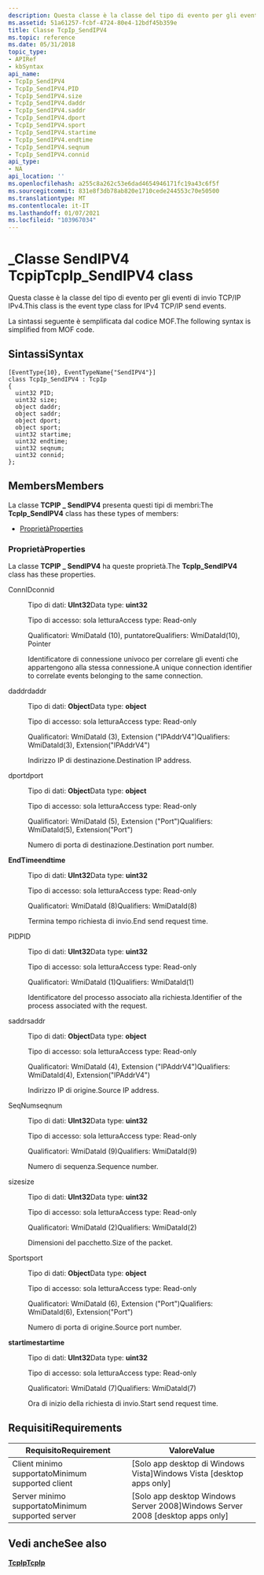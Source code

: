 ```yaml
---
description: Questa classe è la classe del tipo di evento per gli eventi di invio TCP/IP IPv4. La sintassi seguente è semplificata dal codice MOF.
ms.assetid: 51a61257-fcbf-4724-80e4-12bdf45b359e
title: Classe TcpIp_SendIPV4
ms.topic: reference
ms.date: 05/31/2018
topic_type:
- APIRef
- kbSyntax
api_name:
- TcpIp_SendIPV4
- TcpIp_SendIPV4.PID
- TcpIp_SendIPV4.size
- TcpIp_SendIPV4.daddr
- TcpIp_SendIPV4.saddr
- TcpIp_SendIPV4.dport
- TcpIp_SendIPV4.sport
- TcpIp_SendIPV4.startime
- TcpIp_SendIPV4.endtime
- TcpIp_SendIPV4.seqnum
- TcpIp_SendIPV4.connid
api_type:
- NA
api_location: ''
ms.openlocfilehash: a255c8a262c53e6dad4654946171fc19a43c6f5f
ms.sourcegitcommit: 831e8f3db78ab820e1710cede244553c70e50500
ms.translationtype: MT
ms.contentlocale: it-IT
ms.lasthandoff: 01/07/2021
ms.locfileid: "103967034"
---
```

# <a name="tcpip_sendipv4-class"></a><span data-ttu-id="89633-104">\_Classe SendIPV4 Tcpip</span><span class="sxs-lookup"><span data-stu-id="89633-104">TcpIp\_SendIPV4 class</span></span>

<span data-ttu-id="89633-105">Questa classe è la classe del tipo di evento per gli eventi di invio TCP/IP IPv4.</span><span class="sxs-lookup"><span data-stu-id="89633-105">This class is the event type class for IPv4 TCP/IP send events.</span></span>

<span data-ttu-id="89633-106">La sintassi seguente è semplificata dal codice MOF.</span><span class="sxs-lookup"><span data-stu-id="89633-106">The following syntax is simplified from MOF code.</span></span>

## <a name="syntax"></a><span data-ttu-id="89633-107">Sintassi</span><span class="sxs-lookup"><span data-stu-id="89633-107">Syntax</span></span>

``` syntax
[EventType{10}, EventTypeName{"SendIPV4"}]
class TcpIp_SendIPV4 : TcpIp
{
  uint32 PID;
  uint32 size;
  object daddr;
  object saddr;
  object dport;
  object sport;
  uint32 startime;
  uint32 endtime;
  uint32 seqnum;
  uint32 connid;
};
```

## <a name="members"></a><span data-ttu-id="89633-108">Members</span><span class="sxs-lookup"><span data-stu-id="89633-108">Members</span></span>

<span data-ttu-id="89633-109">La classe **TCPIP \_ SendIPV4** presenta questi tipi di membri:</span><span class="sxs-lookup"><span data-stu-id="89633-109">The **TcpIp\_SendIPV4** class has these types of members:</span></span>

-   [<span data-ttu-id="89633-110">Proprietà</span><span class="sxs-lookup"><span data-stu-id="89633-110">Properties</span></span>](#properties)

### <a name="properties"></a><span data-ttu-id="89633-111">Proprietà</span><span class="sxs-lookup"><span data-stu-id="89633-111">Properties</span></span>

<span data-ttu-id="89633-112">La classe **TCPIP \_ SendIPV4** ha queste proprietà.</span><span class="sxs-lookup"><span data-stu-id="89633-112">The **TcpIp\_SendIPV4** class has these properties.</span></span>

<dl> <dt>

<span data-ttu-id="89633-113">ConnID</span><span class="sxs-lookup"><span data-stu-id="89633-113">connid</span></span>
</dt> <dd> <dl> <dt>

<span data-ttu-id="89633-114">Tipo di dati: **UInt32**</span><span class="sxs-lookup"><span data-stu-id="89633-114">Data type: **uint32**</span></span>
</dt> <dt>

<span data-ttu-id="89633-115">Tipo di accesso: sola lettura</span><span class="sxs-lookup"><span data-stu-id="89633-115">Access type: Read-only</span></span>
</dt> <dt>

<span data-ttu-id="89633-116">Qualificatori: WmiDataId (10), puntatore</span><span class="sxs-lookup"><span data-stu-id="89633-116">Qualifiers: WmiDataId(10), Pointer</span></span>
</dt> </dl>

<span data-ttu-id="89633-117">Identificatore di connessione univoco per correlare gli eventi che appartengono alla stessa connessione.</span><span class="sxs-lookup"><span data-stu-id="89633-117">A unique connection identifier to correlate events belonging to the same connection.</span></span>

</dd> <dt>

<span data-ttu-id="89633-118">daddr</span><span class="sxs-lookup"><span data-stu-id="89633-118">daddr</span></span>
</dt> <dd> <dl> <dt>

<span data-ttu-id="89633-119">Tipo di dati: **Object**</span><span class="sxs-lookup"><span data-stu-id="89633-119">Data type: **object**</span></span>
</dt> <dt>

<span data-ttu-id="89633-120">Tipo di accesso: sola lettura</span><span class="sxs-lookup"><span data-stu-id="89633-120">Access type: Read-only</span></span>
</dt> <dt>

<span data-ttu-id="89633-121">Qualificatori: WmiDataId (3), Extension ("IPAddrV4")</span><span class="sxs-lookup"><span data-stu-id="89633-121">Qualifiers: WmiDataId(3), Extension("IPAddrV4")</span></span>
</dt> </dl>

<span data-ttu-id="89633-122">Indirizzo IP di destinazione.</span><span class="sxs-lookup"><span data-stu-id="89633-122">Destination IP address.</span></span>

</dd> <dt>

<span data-ttu-id="89633-123">dport</span><span class="sxs-lookup"><span data-stu-id="89633-123">dport</span></span>
</dt> <dd> <dl> <dt>

<span data-ttu-id="89633-124">Tipo di dati: **Object**</span><span class="sxs-lookup"><span data-stu-id="89633-124">Data type: **object**</span></span>
</dt> <dt>

<span data-ttu-id="89633-125">Tipo di accesso: sola lettura</span><span class="sxs-lookup"><span data-stu-id="89633-125">Access type: Read-only</span></span>
</dt> <dt>

<span data-ttu-id="89633-126">Qualificatori: WmiDataId (5), Extension ("Port")</span><span class="sxs-lookup"><span data-stu-id="89633-126">Qualifiers: WmiDataId(5), Extension("Port")</span></span>
</dt> </dl>

<span data-ttu-id="89633-127">Numero di porta di destinazione.</span><span class="sxs-lookup"><span data-stu-id="89633-127">Destination port number.</span></span>

</dd> <dt>

<span data-ttu-id="89633-128">**EndTime**</span><span class="sxs-lookup"><span data-stu-id="89633-128">**endtime**</span></span>
</dt> <dd> <dl> <dt>

<span data-ttu-id="89633-129">Tipo di dati: **UInt32**</span><span class="sxs-lookup"><span data-stu-id="89633-129">Data type: **uint32**</span></span>
</dt> <dt>

<span data-ttu-id="89633-130">Tipo di accesso: sola lettura</span><span class="sxs-lookup"><span data-stu-id="89633-130">Access type: Read-only</span></span>
</dt> <dt>

<span data-ttu-id="89633-131">Qualificatori: WmiDataId (8)</span><span class="sxs-lookup"><span data-stu-id="89633-131">Qualifiers: WmiDataId(8)</span></span>
</dt> </dl>

<span data-ttu-id="89633-132">Termina tempo richiesta di invio.</span><span class="sxs-lookup"><span data-stu-id="89633-132">End send request time.</span></span>

</dd> <dt>

<span data-ttu-id="89633-133">PID</span><span class="sxs-lookup"><span data-stu-id="89633-133">PID</span></span>
</dt> <dd> <dl> <dt>

<span data-ttu-id="89633-134">Tipo di dati: **UInt32**</span><span class="sxs-lookup"><span data-stu-id="89633-134">Data type: **uint32**</span></span>
</dt> <dt>

<span data-ttu-id="89633-135">Tipo di accesso: sola lettura</span><span class="sxs-lookup"><span data-stu-id="89633-135">Access type: Read-only</span></span>
</dt> <dt>

<span data-ttu-id="89633-136">Qualificatori: WmiDataId (1)</span><span class="sxs-lookup"><span data-stu-id="89633-136">Qualifiers: WmiDataId(1)</span></span>
</dt> </dl>

<span data-ttu-id="89633-137">Identificatore del processo associato alla richiesta.</span><span class="sxs-lookup"><span data-stu-id="89633-137">Identifier of the process associated with the request.</span></span>

</dd> <dt>

<span data-ttu-id="89633-138">saddr</span><span class="sxs-lookup"><span data-stu-id="89633-138">saddr</span></span>
</dt> <dd> <dl> <dt>

<span data-ttu-id="89633-139">Tipo di dati: **Object**</span><span class="sxs-lookup"><span data-stu-id="89633-139">Data type: **object**</span></span>
</dt> <dt>

<span data-ttu-id="89633-140">Tipo di accesso: sola lettura</span><span class="sxs-lookup"><span data-stu-id="89633-140">Access type: Read-only</span></span>
</dt> <dt>

<span data-ttu-id="89633-141">Qualificatori: WmiDataId (4), Extension ("IPAddrV4")</span><span class="sxs-lookup"><span data-stu-id="89633-141">Qualifiers: WmiDataId(4), Extension("IPAddrV4")</span></span>
</dt> </dl>

<span data-ttu-id="89633-142">Indirizzo IP di origine.</span><span class="sxs-lookup"><span data-stu-id="89633-142">Source IP address.</span></span>

</dd> <dt>

<span data-ttu-id="89633-143">SeqNum</span><span class="sxs-lookup"><span data-stu-id="89633-143">seqnum</span></span>
</dt> <dd> <dl> <dt>

<span data-ttu-id="89633-144">Tipo di dati: **UInt32**</span><span class="sxs-lookup"><span data-stu-id="89633-144">Data type: **uint32**</span></span>
</dt> <dt>

<span data-ttu-id="89633-145">Tipo di accesso: sola lettura</span><span class="sxs-lookup"><span data-stu-id="89633-145">Access type: Read-only</span></span>
</dt> <dt>

<span data-ttu-id="89633-146">Qualificatori: WmiDataId (9)</span><span class="sxs-lookup"><span data-stu-id="89633-146">Qualifiers: WmiDataId(9)</span></span>
</dt> </dl>

<span data-ttu-id="89633-147">Numero di sequenza.</span><span class="sxs-lookup"><span data-stu-id="89633-147">Sequence number.</span></span>

</dd> <dt>

<span data-ttu-id="89633-148">size</span><span class="sxs-lookup"><span data-stu-id="89633-148">size</span></span>
</dt> <dd> <dl> <dt>

<span data-ttu-id="89633-149">Tipo di dati: **UInt32**</span><span class="sxs-lookup"><span data-stu-id="89633-149">Data type: **uint32**</span></span>
</dt> <dt>

<span data-ttu-id="89633-150">Tipo di accesso: sola lettura</span><span class="sxs-lookup"><span data-stu-id="89633-150">Access type: Read-only</span></span>
</dt> <dt>

<span data-ttu-id="89633-151">Qualificatori: WmiDataId (2)</span><span class="sxs-lookup"><span data-stu-id="89633-151">Qualifiers: WmiDataId(2)</span></span>
</dt> </dl>

<span data-ttu-id="89633-152">Dimensioni del pacchetto.</span><span class="sxs-lookup"><span data-stu-id="89633-152">Size of the packet.</span></span>

</dd> <dt>

<span data-ttu-id="89633-153">Sport</span><span class="sxs-lookup"><span data-stu-id="89633-153">sport</span></span>
</dt> <dd> <dl> <dt>

<span data-ttu-id="89633-154">Tipo di dati: **Object**</span><span class="sxs-lookup"><span data-stu-id="89633-154">Data type: **object**</span></span>
</dt> <dt>

<span data-ttu-id="89633-155">Tipo di accesso: sola lettura</span><span class="sxs-lookup"><span data-stu-id="89633-155">Access type: Read-only</span></span>
</dt> <dt>

<span data-ttu-id="89633-156">Qualificatori: WmiDataId (6), Extension ("Port")</span><span class="sxs-lookup"><span data-stu-id="89633-156">Qualifiers: WmiDataId(6), Extension("Port")</span></span>
</dt> </dl>

<span data-ttu-id="89633-157">Numero di porta di origine.</span><span class="sxs-lookup"><span data-stu-id="89633-157">Source port number.</span></span>

</dd> <dt>

<span data-ttu-id="89633-158">**startime**</span><span class="sxs-lookup"><span data-stu-id="89633-158">**startime**</span></span>
</dt> <dd> <dl> <dt>

<span data-ttu-id="89633-159">Tipo di dati: **UInt32**</span><span class="sxs-lookup"><span data-stu-id="89633-159">Data type: **uint32**</span></span>
</dt> <dt>

<span data-ttu-id="89633-160">Tipo di accesso: sola lettura</span><span class="sxs-lookup"><span data-stu-id="89633-160">Access type: Read-only</span></span>
</dt> <dt>

<span data-ttu-id="89633-161">Qualificatori: WmiDataId (7)</span><span class="sxs-lookup"><span data-stu-id="89633-161">Qualifiers: WmiDataId(7)</span></span>
</dt> </dl>

<span data-ttu-id="89633-162">Ora di inizio della richiesta di invio.</span><span class="sxs-lookup"><span data-stu-id="89633-162">Start send request time.</span></span>

</dd> </dl>

## <a name="requirements"></a><span data-ttu-id="89633-163">Requisiti</span><span class="sxs-lookup"><span data-stu-id="89633-163">Requirements</span></span>



| <span data-ttu-id="89633-164">Requisito</span><span class="sxs-lookup"><span data-stu-id="89633-164">Requirement</span></span> | <span data-ttu-id="89633-165">Valore</span><span class="sxs-lookup"><span data-stu-id="89633-165">Value</span></span> |
|-------------------------------------|------------------------------------------------------|
| <span data-ttu-id="89633-166">Client minimo supportato</span><span class="sxs-lookup"><span data-stu-id="89633-166">Minimum supported client</span></span><br/> | <span data-ttu-id="89633-167">\[Solo app desktop di Windows Vista\]</span><span class="sxs-lookup"><span data-stu-id="89633-167">Windows Vista \[desktop apps only\]</span></span><br/>       |
| <span data-ttu-id="89633-168">Server minimo supportato</span><span class="sxs-lookup"><span data-stu-id="89633-168">Minimum supported server</span></span><br/> | <span data-ttu-id="89633-169">\[Solo app desktop Windows Server 2008\]</span><span class="sxs-lookup"><span data-stu-id="89633-169">Windows Server 2008 \[desktop apps only\]</span></span><br/> |



## <a name="see-also"></a><span data-ttu-id="89633-170">Vedi anche</span><span class="sxs-lookup"><span data-stu-id="89633-170">See also</span></span>

<dl> <dt>

[<span data-ttu-id="89633-171">**TcpIp**</span><span class="sxs-lookup"><span data-stu-id="89633-171">**TcpIp**</span></span>](tcpip.md)
</dt> </dl>

 

 





